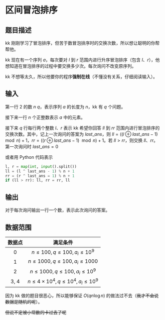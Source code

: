 # 区间冒泡排序

## 题目描述

kk 刚刚学习了冒泡排序，但苦于数冒泡排序时的交换次数，所以想让聪明的你帮帮他。

kk 现在有一个序列 $a$，每次要对 $l$ 到 $r$ 范围内进行升序冒泡排序（包含 $l$、$r$），他想知道在冒泡排序的过程中要交换多少次。每次询问不改变原序列。

kk 不想等太久，所以他要你的程序**强制在线**（不懂没有关系，仔细阅读输入）。

## 输入

第一行 $2$ 的数 $n \ q$，表示序列 $a$ 的长度为 $n$，kk 有 $q$ 个问题。

接下来一行 $n$ 个正整数表示 $a$ 中的元素。

接下来 $q$ 行每行两个整数 $l$、$r$ 表示 kk 希望你回答 $ll$ 到 $rr$ 范围内进行冒泡排序的交换次数。其中，记上一次询问的答案为 $last\_ans$，则 $ll = ((l \oplus last\_ans - 1) \mod n) + 1$，$rr = ((r \oplus last\_ans - 1) \mod n) + 1$。若 $ll > rr$，则交换 $ll$、$rr$。第一次询问时 $last\_ans = 0$

或者用 Python 代码表示
```python
l, r = map(int, input().split())
ll = (l ^ last_ans - 1) % n + 1
rr = (r ^ last_ans = 1) % n + 1
if (ll > rr): ll, rr = rr, ll
```

## 输出

对于每次询问输出一行一个数，表示此次询问的答案。

## 数据范围

|数据点|满足条件|
|:--:|:--:|
0|$n \le 100, q \le 100, a_i \le 10^9$
1|$n \le 1000, q \le 100, a_i \le 1000$
2|$n \le 1000, q \le 100, a_i \le 10^9$
3, 4|$n \le 4 \times 10^4, q \le 10^4, a_i \le 10^9$

因为 kk 做的题目很恶心，所以能够保证 $O(qn\log n)$ 的做法过不去（~~我才不会说数据是随机的呢~~）。

~~但说不定被小常数的卡过去了呢~~
